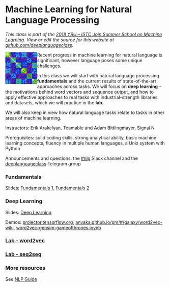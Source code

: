 # Machine Learning for Natural Language Processing

*This class is part of the [2018 YSU – ISTC Join Summer School on Machine Learning](http://mathschool.ysu.am/mss2018/).  View or edit the source for this website at [github.com/deeplanguageclass](https://github.com/deeplanguageclass/).*

<img src="/favicon.ico" align="left"/>

Recent progress in machine learning for natural language is significant, however language poses some unique challenges.

In this class we will start with natural language processing **fundamentals** and the current results of state-of-the-art approaches across tasks.  We will focus on **deep learning** – the motivations behind word vectors and sequence output, and how to apply effective approaches to real tasks with industrial-strength libraries and datasets, which we will practice in the **lab**.

We will also keep in view how natural language tasks relate to tasks in other areas of machine learning. 

Instructors: Erik Arakelyan, Teamable and Adam Bittlingmayer, Signal N

Prerequisites: solid coding skills, strong analytical ability, basic machine learning concepts, fluency in multiple human languages, a Unix system with Python

Announcements and questions: the [#nlp](https://mss-ysu.slack.com/messages/CCC5LD4QP/) Slack channel and the [deeplanguageclass](https://t.me/joinchat/H9ae6EwpvquVE6HYQNt2Qg) Telegram group

### Fundamentals

Slides: [Fundamentals 1](https://docs.google.com/presentation/d/1CqUwXnsyjzDQzrXtjlXC-R-2syv2xObYw35xg7N8-DA/view), [Fundamentals 2](https://docs.google.com/presentation/d/15_QC6P6K2yW-gTvExSol_b0ReWTvBwZp5im0nb5csdk/view)

### Deep Learning

Slides: [Deep Learning](https://docs.google.com/presentation/d/1fw2G2KiLhNUm1gAR1DOSNsAvnyqyn_uUaxTkLqNr1Nk/view)

Demos: [projector.tensorflow.org](https://projector.tensorflow.org), [anvaka.github.io/pm/#/galaxy/word2vec-wiki](https://anvaka.github.io/pm/#/galaxy/word2vec-wiki), [word2vec-gensim-gameofthrones.ipynb](https://github.com/deeplanguageclass/word2vec-gensim-gameofthrones.ipynb)


### [Lab - word2vec](lab/fasttext-amazon)


### [Lab - seq2seq](lab/fairseq-transliteration)


### More resources

See [NLP Guide](https://nlpguide.github.io/)
